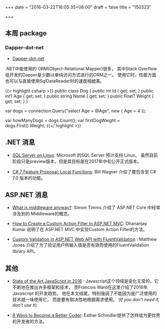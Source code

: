 +++
date = "2016-03-22T16:05:35+08:00"
draft = false
title = "150323"

+++

## 本周 package

### Dapper-dot-net

- [Dapper-dot-net](http://stackexchange.github.io/dapper-dot-net/)

.NET中能使用的 ORM(Object-Relational Mapper)很多，
其中Stack Overflow 组开发的Dapper是少数以单纯访问方式进行的ORM之一。
使用它时，性能方面也可以与直接使用SqlDataReader时的速度相媲美。

{{< highlight csharp >}}
public class Dog
{
   public int Id { get; set; }
   public int? Age { get; set; }
   public string Name { get; set; }
   public float? Weight { get; set; }
}            

var dogs = connection.Query<Dog>("select Age = @Age", new { Age = 4 });

var howManyDogs = dogs.Count();
var firstDogWeight = dogs.First().Weight; {{</ highlight >}}


## .NET 消息

- [SQL Server on Linux](https://blogs.microsoft.com/blog/2016/03/07/announcing-sql-server-on-linux/):
Microsoft 的SQL Server 预计支持 Linux。
虽然目前阶段只是preview版本，但是其目标是在2017年中旬公开正式版本。

- [C# 7 Feature Proposal: Local Functions](http://thebillwagner.com/Blog/Item/2016-03-02-C7FeatureProposalLocalFunctions): 
 Bill Wagner 介绍了要包含至 C# 7.0 版本的功能。

## ASP.NET 消息

- [What is middleware anyway?](http://aspnetmonsters.com/2016/03/2016-02-28-what-is-middleware-anyway/): 
Simon Timms 介绍了 ASP.NET Core 中经常涉及到的 Middleware的概念。

- [How to Create a Custom Action Filter in ASP.NET MVC](http://www.infragistics.com/community/blogs/dhananjay_kumar/archive/2016/03/04/how-to-create-a-custom-action-filter-in-asp-net-mvc.aspx): 
Dhananjay Kumar 说明了在 ASP.NET MVC 中实现Custom Action Filter的方法。

- [Custom Validation in ASP.NET Web API with FluentValidation](http://www.exceptionnotfound.net/custom-validation-in-asp-net-web-api-with-fluentvalidation/) : 
Matthew Jones 介绍了为了验证用户所输入值是否有效而使用的FluentValidation library API。

## 其他

- [State of the Art JavaScript in 2016](https://medium.com/javascript-and-opinions/state-of-the-art-javascript-in-2016-ab67fc68eb0b) :
Javascript这个领域是变化无常的，它不断地在推出许多框架和技术，
而Francois Ward在这里介绍了2016年Javascript 的开发趋势。
他在本文结尾，特别强调了不能因为是广泛使用的技术就一味使用它，
而是要有取决性地根据需求使用。 (_If you don’t need it, don’t use it_)

- [8 Ways to Become a Better Coder](https://dzone.com/articles/8-ways-to-become-a-better-coder): 
Esther Schindler提供了怎样成为更优秀的开发者的方法。
